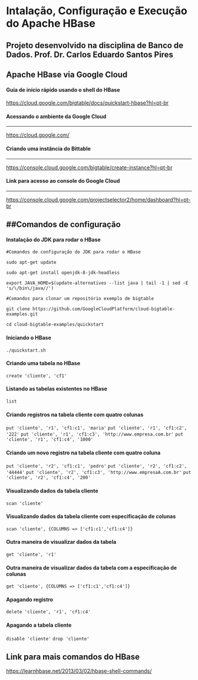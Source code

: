 # Intalação, Configuração e Execução do Apache HBase
Projeto desenvolvido na disciplina de Banco de Dados.
Prof. Dr. Carlos Eduardo Santos Pires
-----

## Apache HBase via Google Cloud

#### Guia de início rápido usando o shell do HBase
https://cloud.google.com/bigtable/docs/quickstart-hbase?hl=pt-br

#### Acessando o ambiente da Google Cloud
-----
https://cloud.google.com/

#### Criando uma instância do Bittable
-----
https://console.cloud.google.com/bigtable/create-instance?hl=pt-br

#### Link para acesso ao console do Google Cloud
-----
https://console.cloud.google.com/projectselector2/home/dashboard?hl=pt-br


##Comandos de configuração
-----

#### Instalação do JDK para rodar o HBase
``#Comandos de configuração do JDK para rodar o HBase``

``sudo apt-get update``

``sudo apt-get install openjdk-8-jdk-headless``

``export JAVA_HOME=$(update-alternatives --list java | tail -1 | sed -E 's/\/bin\/java//')``


``#Comandos para clonar um repositório exemplo de bigtable``

``git clone https://github.com/GoogleCloudPlatform/cloud-bigtable-examples.git``

``cd cloud-bigtable-examples/quickstart``


#### Iniciando o HBase
``./quickstart.sh``

#### Criando uma tabela no HBase
``create 'cliente', 'cf1'``

#### Listando as tabelas existentes no HBase
``list``

#### Criando registros na tabela cliente com quatro colunas
``put 'cliente', 'r1', 'cf1:c1', 'maria'``
``put 'cliente', 'r1', 'cf1:c2', '222'``
``put 'cliente', 'r1', 'cf1:c3', 'http://www.empresa.com.br'``
``put 'cliente', 'r1', 'cf1:c4', '1000'``

#### Criando um novo registro na tabela cliente com quatro coluna 
``put 'cliente', 'r2', 'cf1:c1', 'pedro'``
``put 'cliente', 'r2', 'cf1:c2', '44444'``
``put 'cliente', 'r2', 'cf1:c3', 'http://www.empresaA.com.br'``
``put 'cliente', 'r2', 'cf1:c4', '200'``

#### Visualizando dados da tabela cliente
``scan 'cliente'``

#### Visualizando dados da tabela cliente com especificação de colunas
``scan 'cliente', {COLUMNS => ['cf1:c1','cf1:c4']}``

#### Outra maneira de visualizar dados da tabela
``get 'cliente', 'r1'``

#### Outra maneira de visualizar dados da tabela com a especificação de colunas
``get 'cliente', {COLUMNS => ['cf1:c1','cf1:c4']}``

#### Apagando registro
``delete 'cliente', 'r1', 'cf1:c4'``

#### Apagando a tabela cliente
``disable 'cliente'``
``drop 'cliente'``

## Link para mais comandos do HBase
https://learnhbase.net/2013/03/02/hbase-shell-commands/
